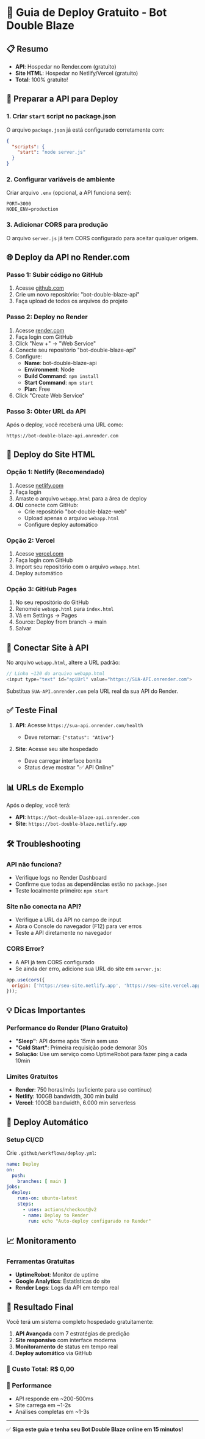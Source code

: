 # 🚀 Guia de Deploy Gratuito - Bot Double Blaze

## 📋 Resumo
- **API**: Hospedar no Render.com (gratuito)
- **Site HTML**: Hospedar no Netlify/Vercel (gratuito)
- **Total**: 100% gratuito!

## 🔧 Preparar a API para Deploy

### 1. Criar `start` script no package.json
O arquivo `package.json` já está configurado corretamente com:
```json
{
  "scripts": {
    "start": "node server.js"
  }
}
```

### 2. Configurar variáveis de ambiente
Criar arquivo `.env` (opcional, a API funciona sem):
```env
PORT=3000
NODE_ENV=production
```

### 3. Adicionar CORS para produção
O arquivo `server.js` já tem CORS configurado para aceitar qualquer origem.

## 🌐 Deploy da API no Render.com

### Passo 1: Subir código no GitHub
1. Acesse [github.com](https://github.com)
2. Crie um novo repositório: "bot-double-blaze-api"
3. Faça upload de todos os arquivos do projeto

### Passo 2: Deploy no Render
1. Acesse [render.com](https://render.com)
2. Faça login com GitHub
3. Click "New +" → "Web Service"
4. Conecte seu repositório "bot-double-blaze-api"
5. Configure:
   - **Name**: bot-double-blaze-api
   - **Environment**: Node
   - **Build Command**: `npm install`
   - **Start Command**: `npm start`
   - **Plan**: Free
6. Click "Create Web Service"

### Passo 3: Obter URL da API
Após o deploy, você receberá uma URL como:
```
https://bot-double-blaze-api.onrender.com
```

## 📱 Deploy do Site HTML

### Opção 1: Netlify (Recomendado)

1. Acesse [netlify.com](https://netlify.com)
2. Faça login
3. Arraste o arquivo `webapp.html` para a área de deploy
4. **OU** conecte com GitHub:
   - Crie repositório "bot-double-blaze-web"
   - Upload apenas o arquivo `webapp.html`
   - Configure deploy automático

### Opção 2: Vercel

1. Acesse [vercel.com](https://vercel.com)
2. Faça login com GitHub
3. Import seu repositório com o arquivo `webapp.html`
4. Deploy automático

### Opção 3: GitHub Pages

1. No seu repositório do GitHub
2. Renomeie `webapp.html` para `index.html`
3. Vá em Settings → Pages
4. Source: Deploy from branch → main
5. Salvar

## 🔗 Conectar Site à API

No arquivo `webapp.html`, altere a URL padrão:

```javascript
// Linha ~120 do arquivo webapp.html
<input type="text" id="apiUrl" value="https://SUA-API.onrender.com">
```

Substitua `SUA-API.onrender.com` pela URL real da sua API do Render.

## ✅ Teste Final

1. **API**: Acesse `https://sua-api.onrender.com/health`
   - Deve retornar: `{"status": "Ativo"}`

2. **Site**: Acesse seu site hospedado
   - Deve carregar interface bonita
   - Status deve mostrar "✅ API Online"

## 📊 URLs de Exemplo

Após o deploy, você terá:

- **API**: `https://bot-double-blaze-api.onrender.com`
- **Site**: `https://bot-double-blaze.netlify.app`

## 🛠️ Troubleshooting

### API não funciona?
- Verifique logs no Render Dashboard
- Confirme que todas as dependências estão no `package.json`
- Teste localmente primeiro: `npm start`

### Site não conecta na API?
- Verifique a URL da API no campo de input
- Abra o Console do navegador (F12) para ver erros
- Teste a API diretamente no navegador

### CORS Error?
- A API já tem CORS configurado
- Se ainda der erro, adicione sua URL do site em `server.js`:

```javascript
app.use(cors({
  origin: ['https://seu-site.netlify.app', 'https://seu-site.vercel.app']
}));
```

## 💡 Dicas Importantes

### Performance do Render (Plano Gratuito)
- **"Sleep"**: API dorme após 15min sem uso
- **"Cold Start"**: Primeira requisição pode demorar 30s
- **Solução**: Use um serviço como UptimeRobot para fazer ping a cada 10min

### Limites Gratuitos
- **Render**: 750 horas/mês (suficiente para uso contínuo)
- **Netlify**: 100GB bandwidth, 300 min build
- **Vercel**: 100GB bandwidth, 6.000 min serverless

## 🔄 Deploy Automático

### Setup CI/CD
Crie `.github/workflows/deploy.yml`:

```yaml
name: Deploy
on:
  push:
    branches: [ main ]
jobs:
  deploy:
    runs-on: ubuntu-latest
    steps:
      - uses: actions/checkout@v2
      - name: Deploy to Render
        run: echo "Auto-deploy configurado no Render"
```

## 📈 Monitoramento

### Ferramentas Gratuitas
- **UptimeRobot**: Monitor de uptime
- **Google Analytics**: Estatísticas do site
- **Render Logs**: Logs da API em tempo real

## 🎯 Resultado Final

Você terá um sistema completo hospedado gratuitamente:

1. **API Avançada** com 7 estratégias de predição
2. **Site responsivo** com interface moderna
3. **Monitoramento** de status em tempo real
4. **Deploy automático** via GitHub

### 💸 Custo Total: R$ 0,00

### 🚀 Performance
- API responde em ~200-500ms
- Site carrega em ~1-2s
- Análises completas em ~1-3s

---

✅ **Siga este guia e tenha seu Bot Double Blaze online em 15 minutos!** 
